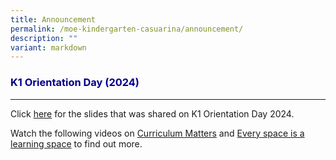 ```yaml
---
title: Announcement
permalink: /moe-kindergarten-casuarina/announcement/
description: ""
variant: markdown
---
```

<h3 style="color:DarkBlue;">K1 Orientation Day (2024)</h3>

---
Click [here](https://drive.google.com/file/d/1ab3PxMHDCsUv-1lq1t3ZX6nqfzLyKbwo/view?usp=sharing) for the slides that was shared on K1 Orientation Day 2024.

Watch the following videos on [Curriculum Matters](https://drive.google.com/file/d/1rEDTbFz1RZyUREl3yAAlzy_sCTxpcuZ4/view?usp=sharing) 
and [Every space is a learning space](https://drive.google.com/file/d/1TXw7E4qKt2nFBegIbgQVnCGH6nnuxouR/view?usp=sharing) to find out more. 